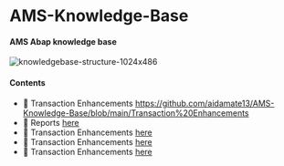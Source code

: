 # AMS-Knowledge-Base
#### AMS Abap knowledge base
![knowledgebase-structure-1024x486](https://github.com/user-attachments/assets/358b4a54-a100-415a-b825-1a700bf5467f)


#### Contents
- 📝 Transaction Enhancements https://github.com/aidamate13/AMS-Knowledge-Base/blob/main/Transaction%20Enhancements
- 📝 Reports [here](https://medium.com/@marklowg)
- 📝 Transaction Enhancements [here](https://medium.com/@marklowg)
- 📝 Transaction Enhancements [here](https://medium.com/@marklowg)
- 📝 Transaction Enhancements [here](https://medium.com/@marklowg)

